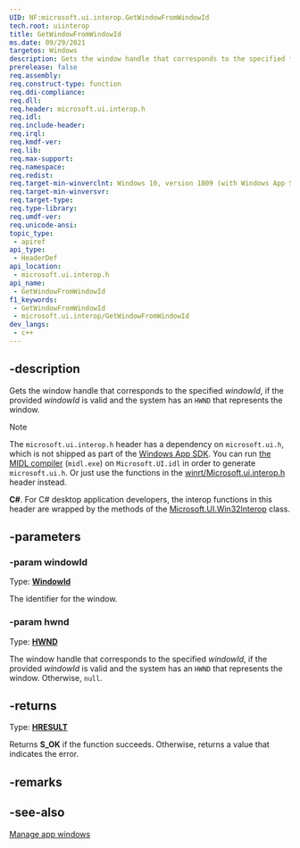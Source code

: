 ```yaml
---
UID: NF:microsoft.ui.interop.GetWindowFromWindowId
tech.root: uiinterop
title: GetWindowFromWindowId
ms.date: 09/29/2021
targetos: Windows
description: Gets the window handle that corresponds to the specified *windowId*, if the provided *windowId* is valid and the system has an `HWND` that represents the window.
prerelease: false
req.assembly: 
req.construct-type: function
req.ddi-compliance: 
req.dll: 
req.header: microsoft.ui.interop.h
req.idl: 
req.include-header: 
req.irql: 
req.kmdf-ver: 
req.lib: 
req.max-support: 
req.namespace: 
req.redist: 
req.target-min-winverclnt: Windows 10, version 1809 (with Windows App SDK 1.0 Preview 1 or later)
req.target-min-winversvr: 
req.target-type: 
req.type-library: 
req.umdf-ver: 
req.unicode-ansi: 
topic_type:
 - apiref
api_type:
 - HeaderDef
api_location:
 - microsoft.ui.interop.h
api_name:
 - GetWindowFromWindowId
f1_keywords:
 - GetWindowFromWindowId
 - microsoft.ui.interop/GetWindowFromWindowId
dev_langs:
 - c++
---
```


## -description

Gets the window handle that corresponds to the specified *windowId*, if the provided *windowId* is valid and the system has an `HWND` that represents the window.

> [!NOTE]
> The `microsoft.ui.interop.h` header has a dependency on `microsoft.ui.h`, which is not shipped as part of the [Windows App SDK](/windows/apps/windows-app-sdk/). You can run [the MIDL compiler](/windows/win32/midl/using-the-midl-compiler-2) (`midl.exe`) on `Microsoft.UI.idl` in order to generate `microsoft.ui.h`. Or just use the functions in the [winrt/Microsoft.ui.interop.h](../winrt-microsoft.ui.interop/index.md) header instead.

**C#**. For C# desktop application developers, the interop functions in this header are wrapped by the methods of the [Microsoft.UI.Win32Interop](/windows/apps/winui/winui3/cs-interop-apis/microsoft.ui/microsoft.ui.win32interop) class.

## -parameters

### -param windowId

Type: **[WindowId](/windows/windows-app-sdk/api/winrt/microsoft.ui.windowid)**

The identifier for the window.

### -param hwnd

Type: **[HWND](/windows/win32/winprog/windows-data-types)**

The window handle that corresponds to the specified *windowId*, if the provided *windowId* is valid and the system has an `HWND` that represents the window. Otherwise, `null`.

## -returns

Type: **[HRESULT](/windows/win32/winprog/windows-data-types)**

Returns **S_OK** if the function succeeds. Otherwise, returns a value that indicates the error.

## -remarks

## -see-also

[Manage app windows](/windows/apps/windows-app-sdk/windowing/windowing-overview)